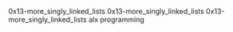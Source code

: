 0x13-more_singly_linked_lists
0x13-more_singly_linked_lists
0x13-more_singly_linked_lists alx programming
